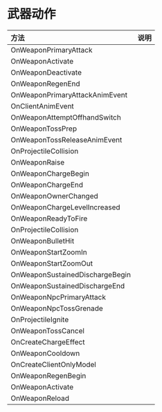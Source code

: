 # 武器动作

| 方法 | 说明 |
| :--- | :--- |
| OnWeaponPrimaryAttack |  |
| OnWeaponActivate |  |
| OnWeaponDeactivate |  |
| OnWeaponRegenEnd |  |
| OnWeaponPrimaryAttackAnimEvent |  |
| OnClientAnimEvent |  |
| OnWeaponAttemptOffhandSwitch |  |
| OnWeaponTossPrep |  |
| OnWeaponTossReleaseAnimEvent |  |
| OnProjectileCollision |  |
| OnWeaponRaise |  |
| OnWeaponChargeBegin |  |
| OnWeaponChargeEnd |  |
| OnWeaponOwnerChanged |  |
| OnWeaponChargeLevelIncreased |  |
| OnWeaponReadyToFire |  |
| OnProjectileCollision |  |
| OnWeaponBulletHit |  |
| OnWeaponStartZoomIn |  |
| OnWeaponStartZoomOut |  |
| OnWeaponSustainedDischargeBegin |  |
| OnWeaponSustainedDischargeEnd |  |
| OnWeaponNpcPrimaryAttack |  |
| OnWeaponNpcTossGrenade |  |
| OnProjectileIgnite |  |
| OnWeaponTossCancel |  |
| OnCreateChargeEffect |  |
| OnWeaponCooldown |  |
| OnCreateClientOnlyModel |  |
| OnWeaponRegenBegin |  |
| OnWeaponActivate |  |
| OnWeaponReload |  |


